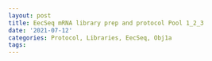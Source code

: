 ```yaml
---
layout: post
title: EecSeq mRNA library prep and protocol Pool 1_2_3
date: '2021-07-12'
categories: Protocol, Libraries, EecSeq, Obj1a
tags: 
---
```

